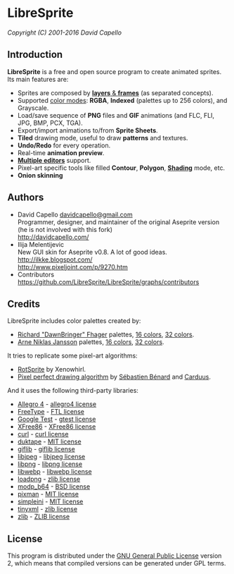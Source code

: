 # LibreSprite

*Copyright (C) 2001-2016 David Capello*

## Introduction

**LibreSprite** is a free and open source program to create animated sprites.
Its main features are:

* Sprites are composed by [**layers** &amp; **frames**](http://www.aseprite.org/docs/timeline/) (as separated concepts).
* Supported [color modes](http://www.aseprite.org/docs/color/): **RGBA**, **Indexed** (palettes up to 256
  colors), and Grayscale.
* Load/save sequence of **PNG** files and **GIF** animations (and
  FLC, FLI, JPG, BMP, PCX, TGA).
* Export/import animations to/from **Sprite Sheets**.
* **Tiled** drawing mode, useful to draw **patterns** and textures.
* **Undo/Redo** for every operation.
* Real-time **animation preview**.
* [**Multiple editors**](http://www.aseprite.org/docs/workspace/#drag-and-drop-tabs) support.
* Pixel-art specific tools like filled **Contour**, **Polygon**, [**Shading**](http://www.aseprite.org/docs/shading/) mode, etc.
* **Onion skinning**

## Authors

* David Capello [davidcapello@gmail.com](mailto:davidcapello@gmail.com) <br />
  Programmer, designer, and maintainer of the original Aseprite version (he is not involved with this fork)<br />
  http://davidcapello.com/
* Ilija Melentijevic <br />
  New GUI skin for Aseprite v0.8. A lot of good ideas. <br />
  http://ilkke.blogspot.com/ <br />
  http://www.pixeljoint.com/p/9270.htm
* Contributors <br />
  https://github.com/LibreSprite/LibreSprite/graphs/contributors

## Credits

LibreSprite includes color palettes created by:

* [Richard "DawnBringer" Fhager](http://pixeljoint.com/p/23821.htm) palettes, [16 colors](http://pixeljoint.com/forum/forum_posts.asp?TID=12795),  [32 colors](http://pixeljoint.com/forum/forum_posts.asp?TID=16247).
* [Arne Niklas Jansson](http://androidarts.com/) palettes, [16 colors](http://androidarts.com/palette/16pal.htm), [32 colors](http://wayofthepixel.net/index.php?topic=15824.msg144494).

It tries to replicate some pixel-art algorithms:

* [RotSprite](http://forums.sonicretro.org/index.php?showtopic=8848&st=15&p=159754&#entry159754) by Xenowhirl.
* [Pixel perfect drawing algorithm](http://deepnight.net/pixel-perfect-drawing/) by [Sébastien Bénard](https://twitter.com/deepnightfr) and [Carduus](https://twitter.com/CarduusHimself/status/420554200737935361).

And it uses the following third-party libraries:

* [Allegro 4](http://alleg.sourceforge.net/) - [allegro4 license](https://github.com/LibreSprite/tree/master/docs/licenses/allegro4-LICENSE.txt)
* [FreeType](http://www.freetype.org/) - [FTL license](https://github.com/LibreSprite/tree/master/docs/licenses/FTL.txt)
* [Google Test](https://github.com/google/googletest) - [gtest license](https://github.com/LibreSprite/tree/master/docs/licenses/gtest-LICENSE.txt)
* [XFree86](http://www.x.org/) - [XFree86 license](https://github.com/LibreSprite/tree/master/docs/licenses/XFree86-LICENSE.txt)
* [curl](http://curl.haxx.se/) - [curl license](https://github.com/LibreSprite/tree/master/docs/licenses/curl-LICENSE.txt)
* [duktape](http://duktape.org/) - [MIT license](https://github.com/LibreSprite/tree/master/third_party/duktape/LICENSE.txt)
* [giflib](http://sourceforge.net/projects/giflib/) - [giflib license](https://github.com/LibreSprite/tree/master/docs/licenses/giflib-LICENSE.txt)
* [libjpeg](http://www.ijg.org/) - [libjpeg license](https://github.com/LibreSprite/tree/master/docs/licenses/libjpeg-LICENSE.txt)
* [libpng](http://www.libpng.org/pub/png/) - [libpng license](https://github.com/LibreSprite/tree/master/docs/licenses/libpng-LICENSE.txt)
* [libwebp](https://developers.google.com/speed/webp/) - [libwebp license](https://chromium.googlesource.com/webm/libwebp/+/master/COPYING)
* [loadpng](http://tjaden.strangesoft.net/loadpng/) - [zlib license](https://github.com/LibreSprite/tree/master/docs/licenses/ZLIB.txt)
* [modp_b64](https://github.com/LibreSprite/tree/master/third_party/modp_b64/modp_b64.h) - [BSD license](https://github.com/LibreSprite/tree/master/third_party/modp_b64/LICENSE)
* [pixman](http://www.pixman.org/) - [MIT license](http://cgit.freedesktop.org/pixman/plain/COPYING)
* [simpleini](https://github.com/aseprite/simpleini/) - [MIT license](https://github.com/aseprite/simpleini/blob/aseprite/LICENCE.txt)
* [tinyxml](http://www.sourceforge.net/projects/tinyxml) - [zlib license](https://github.com/LibreSprite/tree/master/docs/licenses/ZLIB.txt)
* [zlib](http://www.gzip.org/zlib/) - [ZLIB license](https://github.com/LibreSprite/tree/master/docs/licenses/ZLIB.txt)

## License

This program is distributed under the [GNU General Public License](LICENSE.txt)
version 2, which means that compiled versions can be generated under GPL terms.
